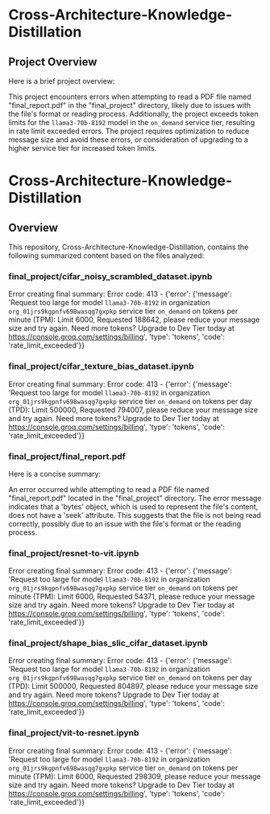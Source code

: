 # Cross-Architecture-Knowledge-Distillation

## Project Overview
Here is a brief project overview:

This project encounters errors when attempting to read a PDF file named "final_report.pdf" in the "final_project" directory, likely due to issues with the file's format or reading process. Additionally, the project exceeds token limits for the `llama3-70b-8192` model in the `on_demand` service tier, resulting in rate limit exceeded errors. The project requires optimization to reduce message size and avoid these errors, or consideration of upgrading to a higher service tier for increased token limits.

# Cross-Architecture-Knowledge-Distillation

## Overview
This repository, Cross-Architecture-Knowledge-Distillation, contains the following summarized content based on the files analyzed:

### final_project/cifar_noisy_scrambled_dataset.ipynb
Error creating final summary: Error code: 413 - {'error': {'message': 'Request too large for model `llama3-70b-8192` in organization `org_01jrs9kgpnfv698wasqg7gxpkp` service tier `on_demand` on tokens per minute (TPM): Limit 6000, Requested 188642, please reduce your message size and try again. Need more tokens? Upgrade to Dev Tier today at https://console.groq.com/settings/billing', 'type': 'tokens', 'code': 'rate_limit_exceeded'}}

### final_project/cifar_texture_bias_dataset.ipynb
Error creating final summary: Error code: 413 - {'error': {'message': 'Request too large for model `llama3-70b-8192` in organization `org_01jrs9kgpnfv698wasqg7gxpkp` service tier `on_demand` on tokens per day (TPD): Limit 500000, Requested 794007, please reduce your message size and try again. Need more tokens? Upgrade to Dev Tier today at https://console.groq.com/settings/billing', 'type': 'tokens', 'code': 'rate_limit_exceeded'}}

### final_project/final_report.pdf
Here is a concise summary:

An error occurred while attempting to read a PDF file named "final_report.pdf" located in the "final_project" directory. The error message indicates that a 'bytes' object, which is used to represent the file's content, does not have a 'seek' attribute. This suggests that the file is not being read correctly, possibly due to an issue with the file's format or the reading process.

### final_project/resnet-to-vit.ipynb
Error creating final summary: Error code: 413 - {'error': {'message': 'Request too large for model `llama3-70b-8192` in organization `org_01jrs9kgpnfv698wasqg7gxpkp` service tier `on_demand` on tokens per minute (TPM): Limit 6000, Requested 54371, please reduce your message size and try again. Need more tokens? Upgrade to Dev Tier today at https://console.groq.com/settings/billing', 'type': 'tokens', 'code': 'rate_limit_exceeded'}}

### final_project/shape_bias_slic_cifar_dataset.ipynb
Error creating final summary: Error code: 413 - {'error': {'message': 'Request too large for model `llama3-70b-8192` in organization `org_01jrs9kgpnfv698wasqg7gxpkp` service tier `on_demand` on tokens per day (TPD): Limit 500000, Requested 804897, please reduce your message size and try again. Need more tokens? Upgrade to Dev Tier today at https://console.groq.com/settings/billing', 'type': 'tokens', 'code': 'rate_limit_exceeded'}}

### final_project/vit-to-resnet.ipynb
Error creating final summary: Error code: 413 - {'error': {'message': 'Request too large for model `llama3-70b-8192` in organization `org_01jrs9kgpnfv698wasqg7gxpkp` service tier `on_demand` on tokens per minute (TPM): Limit 6000, Requested 298309, please reduce your message size and try again. Need more tokens? Upgrade to Dev Tier today at https://console.groq.com/settings/billing', 'type': 'tokens', 'code': 'rate_limit_exceeded'}}

